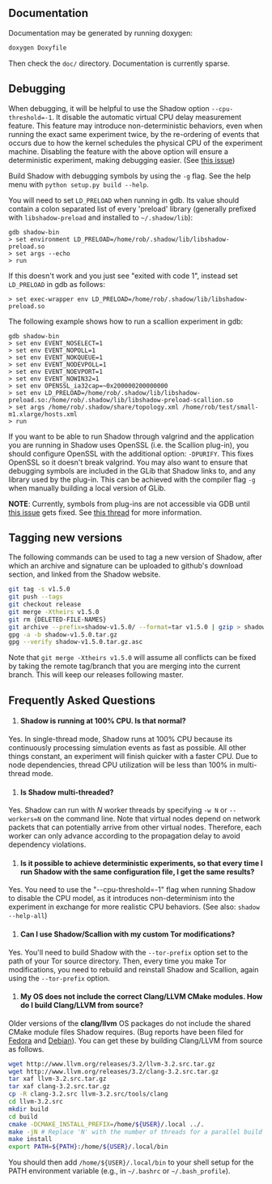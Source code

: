 ## Documentation

Documentation may be generated by running doxygen:
```bash
doxygen Doxyfile
```

Then check the `doc/` directory. Documentation is currently sparse.

## Debugging

When debugging, it will be helpful to use the Shadow option `--cpu-threshold=-1`. It disable the automatic virtual CPU delay measurement feature. This feature may introduce non-deterministic behaviors, even when running the exact same experiment twice, by the re-ordering of events that occurs due to how the kernel schedules the physical CPU of the experiment machine. Disabling the feature with the above option will ensure a deterministic experiment, making debugging easier. (See [this issue](https://github.com/shadow/shadow/issues/45))

Build Shadow with debugging symbols by using the `-g` flag. See the help menu with `python setup.py build --help`.

You will need to set `LD_PRELOAD` when running in gdb. Its value should contain a colon separated list of every 'preload' library (generally prefixed with `libshadow-preload` and installed to `~/.shadow/lib`):
```
gdb shadow-bin
> set environment LD_PRELOAD=/home/rob/.shadow/lib/libshadow-preload.so
> set args --echo
> run
```

If this doesn't work and you just see "exited with code 1", instead set
`LD_PRELOAD` in gdb as follows:
```
> set exec-wrapper env LD_PRELOAD=/home/rob/.shadow/lib/libshadow-preload.so
```

The following example shows how to run a scallion experiment in gdb:

```
gdb shadow-bin
> set env EVENT_NOSELECT=1
> set env EVENT_NOPOLL=1
> set env EVENT_NOKQUEUE=1
> set env EVENT_NODEVPOLL=1
> set env EVENT_NOEVPORT=1
> set env EVENT_NOWIN32=1
> set env OPENSSL_ia32cap=~0x200000200000000
> set env LD_PRELOAD=/home/rob/.shadow/lib/libshadow-preload.so:/home/rob/.shadow/lib/libshadow-preload-scallion.so
> set args /home/rob/.shadow/share/topology.xml /home/rob/test/small-m1.xlarge/hosts.xml
> run
```

If you want to be able to run Shadow through valgrind and the application you 
are running in Shadow uses OpenSSL (i.e. the Scallion plug-in), you should configure OpenSSL with the 
additional option: `-DPURIFY`. This fixes OpenSSL so it doesn't break valgrind.
You may also want to ensure that debugging symbols are included in the GLib
that Shadow links to, and any library used by the plug-in. This can be achieved
with the compiler flag `-g` when manually building a local version of GLib.

__NOTE__: Currently, symbols from plug-ins are not accessible via GDB until [this issue](https://github.com/shadow/shadow/issues/101) gets fixed. See [this thread](http://mailman.cs.umn.edu/archives/shadow-dev/2013-September/000066.html) for more information.

## Tagging new versions

The following commands can be used to tag a new version of Shadow, after which an
archive and signature can be uploaded to github's download section, and linked
from the Shadow website.

```bash
git tag -s v1.5.0
git push --tags
git checkout release
git merge -Xtheirs v1.5.0
git rm {DELETED-FILE-NAMES}
git archive --prefix=shadow-v1.5.0/ --format=tar v1.5.0 | gzip > shadow-v1.5.0.tar.gz
gpg -a -b shadow-v1.5.0.tar.gz
gpg --verify shadow-v1.5.0.tar.gz.asc
```

Note that `git merge -Xtheirs v1.5.0` will assume all conflicts can be fixed by taking the remote tag/branch that you are merging into the current branch. This will keep our releases following master.

## Frequently Asked Questions

1. #### Shadow is running at 100% CPU. Is that normal?  
Yes. In single-thread mode, Shadow runs at 100% CPU because its continuously processing simulation events as fast as possible. All other things constant, an experiment will finish quicker with a faster CPU. Due to node dependencies, thread CPU utilization will be less than 100% in multi-thread mode.

1. #### Is Shadow multi-threaded?  
Yes. Shadow can run with _N_ worker threads by specifying `-w N` or `--workers=N` on the command line. Note that virtual nodes depend on network packets that can potentially arrive from other virtual nodes. Therefore, each worker can only advance according to the propagation delay to avoid dependency violations.

1. #### Is it possible to achieve deterministic experiments, so that every time I run Shadow with the same configuration file, I get the same results?  
Yes. You need to use the "--cpu-threshold=-1" flag when running Shadow to disable the CPU model, as it introduces non-determinism into the experiment in exchange for more realistic CPU behaviors. (See also: `shadow --help-all`)

1. #### Can I use Shadow/Scallion with my custom Tor modifications?  
Yes. You'll need to build Shadow with the `--tor-prefix` option set to the path of your Tor source directory. Then, every time you make Tor modifications, you need to rebuild and reinstall Shadow and Scallion, again using the `--tor-prefix` option.

1. #### My OS does not include the correct Clang/LLVM CMake modules. How do I build Clang/LLVM from source?  
Older versions of the **clang/llvm** OS packages do not include the shared CMake module files Shadow requires. (Bug reports have been filed for [Fedora](https://bugzilla.redhat.com/show_bug.cgi?id=914713) and [Debian](http://bugs.debian.org/cgi-bin/bugreport.cgi?bug=701153)). You can get these by building Clang/LLVM from source as follows.

```bash
wget http://www.llvm.org/releases/3.2/llvm-3.2.src.tar.gz
wget http://www.llvm.org/releases/3.2/clang-3.2.src.tar.gz
tar xaf llvm-3.2.src.tar.gz
tar xaf clang-3.2.src.tar.gz
cp -R clang-3.2.src llvm-3.2.src/tools/clang
cd llvm-3.2.src
mkdir build
cd build
cmake -DCMAKE_INSTALL_PREFIX=/home/${USER}/.local ../.
make -jN # Replace 'N' with the number of threads for a parallel build
make install
export PATH=${PATH}:/home/${USER}/.local/bin
```

You should then add `/home/${USER}/.local/bin` to your shell setup for the PATH environment variable (e.g., in `~/.bashrc` or `~/.bash_profile`).